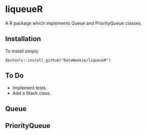 # liqueueR

A R package which implements Queue and PriorityQueue classes.

## Installation

To install simply
```
devtools::install_github("DataWookie/liqueueR")
```

## To Do

- Implement tests.
- Add a Stack class.

## Queue

## PriorityQueue